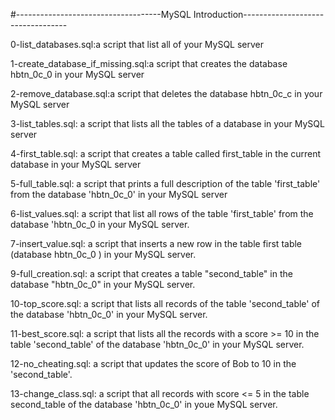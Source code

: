 #------------------------------------MySQL Introduction----------------------------------
 
0-list_databases.sql:a script that list all of your MySQL server

1-create_database_if_missing.sql:a script that creates the database hbtn_0c_0 in your MySQL server

2-remove_database.sql:a script that deletes the database hbtn_0c_c in your MySQL server

3-list_tables.sql: a script that lists all the tables of a database in your MySQL server

4-first_table.sql: a script that creates a table called first_table in the current database in your MySQL server

5-full_table.sql: a script that prints a full description of the table 'first_table' from the database 'hbtn_0c_0' in your MySQL server

6-list_values.sql: a script that list all rows of the table 'first_table' from the database 'hbtn_0c_0 in your MySQL server.

7-insert_value.sql: a script that inserts a new row in the table first table (database hbtn_0c_0 ) in your MySQL server.

9-full_creation.sql: a script that creates a table "second_table" in the database "hbtn_0c_0" in your MySQL server.

10-top_score.sql: a script that lists all records of the table 'second_table' of the database 'hbtn_0c_0' in your MySQL server.

11-best_score.sql: a script that lists all the records with a score >= 10 in the table 'second_table' of the database 'hbtn_0c_0' in your MySQL server.

12-no_cheating.sql: a script that updates the score of Bob to 10 in the 'second_table'.

13-change_class.sql: a script that all records with score <= 5 in the table second_table of the database 'hbtn_0c_0' in youe MySQL server.
